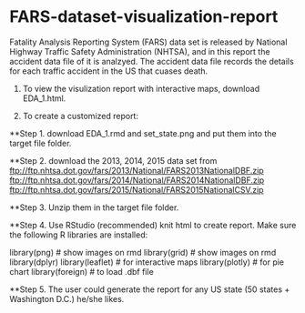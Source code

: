 # FARS-dataset-visualization-report

Fatality Analysis Reporting System (FARS) data set is released by National Highway Traffic Safety Administration (NHTSA), and in this report the accident data file of it is analzyed. The accident data file records the details for each traffic accident in the US that cuases death.

1. To view the visulization report with interactive maps, download EDA_1.html.

2. To create a customized report:

**Step 1. download EDA_1.rmd and set_state.png and put them into the target file folder. 

**Step 2. download the 2013, 2014, 2015 data set from 
ftp://ftp.nhtsa.dot.gov/fars/2013/National/FARS2013NationalDBF.zip
ftp://ftp.nhtsa.dot.gov/fars/2014/National/FARS2014NationalDBF.zip
ftp://ftp.nhtsa.dot.gov/fars/2015/National/FARS2015NationalCSV.zip

**Step 3. Unzip them in the target file folder. 

**Step 4. Use RStudio (recommended) knit html to create report. Make sure the following R libraries are installed: 

library(png)       # show images on rmd
library(grid)      # show images on rmd
library(dplyr)
library(leaflet)   # for interactive maps
library(plotly)    # for pie chart
library(foreign)   # to load .dbf file

**Step 5. The user could generate the report for any US state (50 states + Washington D.C.) he/she likes.
